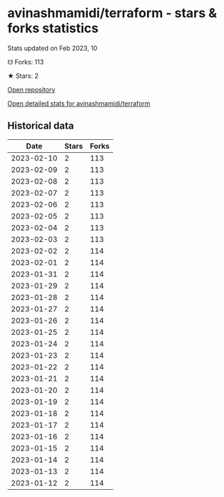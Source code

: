 # avinashmamidi/terraform - stars & forks statistics

Stats updated on Feb 2023, 10

☋ Forks: 113

★ Stars: 2

[Open repository](https://github.com/avinashmamidi/terraform)

[Open detailed stats for avinashmamidi/terraform](https://reviewgithub.com/rep/avinashmamidi/terraform)

## Historical data
| Date | Stars | Forks |
|------|-------|-------|
| 2023-02-10 | 2 | 113 | 
| 2023-02-09 | 2 | 113 | 
| 2023-02-08 | 2 | 113 | 
| 2023-02-07 | 2 | 113 | 
| 2023-02-06 | 2 | 113 | 
| 2023-02-05 | 2 | 113 | 
| 2023-02-04 | 2 | 113 | 
| 2023-02-03 | 2 | 113 | 
| 2023-02-02 | 2 | 114 | 
| 2023-02-01 | 2 | 114 | 
| 2023-01-31 | 2 | 114 | 
| 2023-01-29 | 2 | 114 | 
| 2023-01-28 | 2 | 114 | 
| 2023-01-27 | 2 | 114 | 
| 2023-01-26 | 2 | 114 | 
| 2023-01-25 | 2 | 114 | 
| 2023-01-24 | 2 | 114 | 
| 2023-01-23 | 2 | 114 | 
| 2023-01-22 | 2 | 114 | 
| 2023-01-21 | 2 | 114 | 
| 2023-01-20 | 2 | 114 | 
| 2023-01-19 | 2 | 114 | 
| 2023-01-18 | 2 | 114 | 
| 2023-01-17 | 2 | 114 | 
| 2023-01-16 | 2 | 114 | 
| 2023-01-15 | 2 | 114 | 
| 2023-01-14 | 2 | 114 | 
| 2023-01-13 | 2 | 114 | 
| 2023-01-12 | 2 | 114 | 

